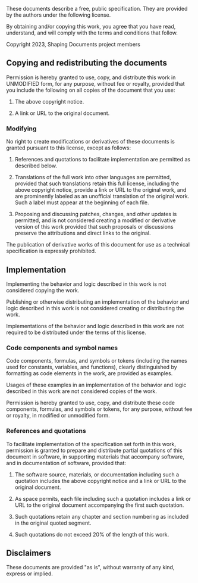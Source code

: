 These documents describe a free, public specification. They are
provided by the authors under the following license. 

By obtaining and/or copying this work, you agree that you have read,
understand, and will comply with the terms and conditions that follow.

Copyright 2023, Shaping Documents project members

## Copying and redistributing the documents

Permission is hereby granted to use, copy, and distribute this work in
UNMODIFIED form, for any purpose, without fee or royalty, provided
that you include the following on all copies of the document that you
use:

1. The above copyright notice.

2. A link or URL to the original document.


### Modifying

No right to create modifications or derivatives of these documents is
granted pursuant to this license, except as follows:

1. References and quotations to facilitate implementation are
   permitted as described below. 

2. Translations of the full work into other languages are permitted,
   provided that such translations retain this full license, including
   the above copyright notice, provide a link or URL to the original
   work, and are prominently labeled as an unofficial translation of
   the original work. Such a label must appear at the beginning of
   each file.

3. Proposing and discussing patches, changes, and other updates is
   permitted, and is not considered creating a modified or derivative
   version of this work provided that such proposals or discussions
   preserve the attributions and direct links to the original.
   
The publication of derivative works of this document for use as a
technical specification is expressly prohibited.
  
  
## Implementation

Implementing the behavior and logic described in this work is not
considered copying the work.

Publishing or otherwise distributing an implementation of the behavior
and logic described in this work is not considered creating or
distributing the work.

Implementations of the behavior and logic described in this work are
not required to be distributed under the terms of this license.


### Code components and symbol names

Code components, formulas, and symbols or tokens (including the names
used for constants, variables, and functions), clearly distinguished
by formatting as code elements in the work, are provided as
examples.

Usages of these examples in an implementation of the behavior and
logic described in this work are not considered copies of the work.

Permission is hereby granted to use, copy, and distribute these code
components, formulas, and symbols or tokens, for any purpose, without
fee or royalty, in modified or unmodified form.


### References and quotations

To facilitate implementation of the specification set forth in this
work, permission is granted to prepare and distribute partial
quotations of this document in software, in supporting materials that
accompany software, and in documentation of software, provided that:

1. The software source, materials, or documentation including such a
   quotation includes the above copyright notice and a link or URL to
   the original document.
   
2. As space permits, each file including such a quotation includes a
   link or URL to the original document accompanying the first such
   quotation.
   
3. Such quotations retain any chapter and section numbering as
   included in the original quoted segment.
   
4. Such quotations do not exceed 20% of the length of this work.


## Disclaimers

These documents are provided "as is", without warranty of any kind,
express or implied.
